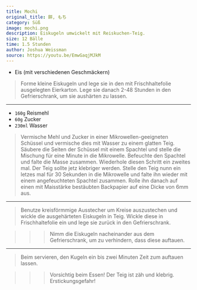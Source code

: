 ```yaml
---
title: Mochi
original_title: 餅, もち
category: Süß
image: mochi.png
description: Eiskugeln umwickelt mit Reiskuchen-Teig.
size: 12 Bälle
time: 1.5 Stunden
author: Joshua Weissman
source: https://youtu.be/EmwGaqjMJkM
---
```


* Eis (mit verschiedenen Geschmäckern)

> Forme kleine Eiskugeln und lege sie in den mit Frischhaltefolie ausgelegten Eierkarton. Lege sie danach 2-48 Stunden in den Gefrierschrank, um sie aushärten zu lassen.

---

* `160g` Reismehl
* `60g` Zucker
* `230ml` Wasser

> Vermische Mehl und Zucker in einer Mikrowellen-geeigneten Schüssel und vermische dies mit Wasser zu einem glatten Teig. Säubere die Seiten der Schüssel mit einem Spachtel und stelle die Mischung für eine Minute in die Mikrowelle. Befeuchte den Spachtel und falte die Masse zusammen. Wiederhole diesen Schritt ein zweites mal. Der Teig sollte jetz klebriger werden. Stelle den Teig nunn ein letzes mal für 30 Sekunden in die Mikrowelle und falte ihn wieder mit einem angefeuchteten Spachtel zusammen. Rolle ihn danach auf einen mit Maisstärke bestäubten Backpapier auf eine Dicke von 6mm aus.

---

> Benutze kreisförmmige Ausstecher um Kreise auszustechen und wickle die ausgehärteten Eiskugeln in Teig. Wickle diese in Frischhaltefolie ein und lege sie zurück in den Gefrierschrank.

>>> Nimm die Eiskugeln nacheinander aus dem Gefrierschrank, um zu verhindern, dass diese auftauen.

---

> Beim servieren, den Kugeln ein bis zwei Minuten Zeit zum auftauen lassen.

>>> Vorsichtig beim Essen! Der Teig ist zäh und klebrig. Erstickungsgefahr!